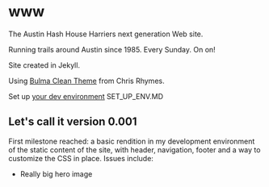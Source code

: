# www
The Austin Hash House Harriers next generation Web site.

Running trails around Austin since 1985. Every Sunday. On on!

Site created in Jekyll.

Using [Bulma Clean Theme](https://github.com/chrisrhymes/bulma-clean-theme) from Chris Rhymes.

Set up [your dev environment](SET_UP_ENV.MD) SET_UP_ENV.MD

## Let's call it version 0.001
First milestone reached: a basic rendition in my development environment of the static content of the site, with header, navigation, footer and a way to customize the CSS in place. 
Issues include:
* Really big hero image
